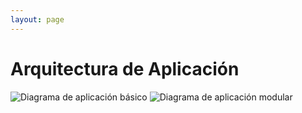 ```yaml
---
layout: page
---
```


Arquitectura de Aplicación
==========================

![Diagrama de aplicación básico](https://confluence.bq.com/download/attachments/27364784/backbone.jpg)
![Diagrama de aplicación modular](https://confluence.bq.com/download/attachments/27364784/modular.png)

